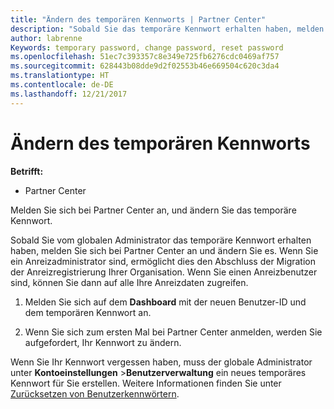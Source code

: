 ```yaml
---
title: "Ändern des temporären Kennworts | Partner Center"
description: "Sobald Sie das temporäre Kennwort erhalten haben, melden Sie sich bei Partner Center an, und ändern Sie es."
author: labrenne
Keywords: temporary password, change password, reset password
ms.openlocfilehash: 51ec7c393357c8e349e725fb6276cdc0469af757
ms.sourcegitcommit: 628443b08dde9d2f02553b46e669504c620c3da4
ms.translationtype: HT
ms.contentlocale: de-DE
ms.lasthandoff: 12/21/2017
---
```

# <a name="change-your-temporary-password"></a>Ändern des temporären Kennworts

**Betrifft:**

-  Partner Center

Melden Sie sich bei Partner Center an, und ändern Sie das temporäre Kennwort.

Sobald Sie vom globalen Administrator das temporäre Kennwort erhalten haben, melden Sie sich bei Partner Center an und ändern Sie es. Wenn Sie ein Anreizadministrator sind, ermöglicht dies den Abschluss der Migration der Anreizregistrierung Ihrer Organisation. Wenn Sie einen Anreizbenutzer sind, können Sie dann auf alle Ihre Anreizdaten zugreifen.

1.  Melden Sie sich auf dem **Dashboard** mit der neuen Benutzer-ID und dem temporären Kennwort an.

2.  Wenn Sie sich zum ersten Mal bei Partner Center anmelden, werden Sie aufgefordert, Ihr Kennwort zu ändern.

Wenn Sie Ihr Kennwort vergessen haben, muss der globale Administrator unter **Kontoeinstellungen** >**Benutzerverwaltung** ein neues temporäres Kennwort für Sie erstellen.
Weitere Informationen finden Sie unter [Zurücksetzen von Benutzerkennwörtern](reset-a-user-password.md).


 

 



